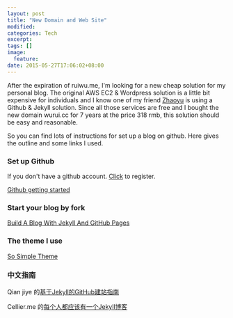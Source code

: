 ```yaml
---
layout: post
title: "New Domain and Web Site"
modified:
categories: Tech
excerpt:
tags: []
image:
  feature:
date: 2015-05-27T17:06:02+08:00
---
```


After the expiration of ruiwu.me, I'm looking for a new cheap solution for my personal blog. The original AWS EC2 & Wordpress solution is a little bit expensive for individuals and I know one of my friend [Zhaoyu](http://hackecho.com/) is using a Github & Jekyll solution. Since all those services are free and I bought the new domain wurui.cc for 7 years at the price 318 rmb, this solution should be easy and reasonable.

So you can find lots of instructions for set up a blog on github.
Here gives the outline and some links I used.

### Set up Github

If you don't have a github account. [Click](https://github.com/join) to register.

[Github getting started](https://help.github.com/articles/set-up-git/)

### Start your blog by fork

[Build A Blog With Jekyll And GitHub Pages](http://www.smashingmagazine.com/2014/08/01/build-blog-jekyll-github-pages/)

### The theme I use

[So Simple Theme](http://mmistakes.github.io/so-simple-theme/theme-setup/)

### 中文指南

Qian jiye 的[基于Jekyll的GitHub建站指南](http://qianjiye.de/2012/07/host-your-pages-at-github-using-jekyll/)

Cellier.me 的[每个人都应该有一个Jekyll博客](http://www.cellier.me/2015/01/04/jekyll%E6%90%AD%E5%BB%BA%E5%8D%9A%E5%AE%A2%E6%95%99%E7%A8%8B/)
